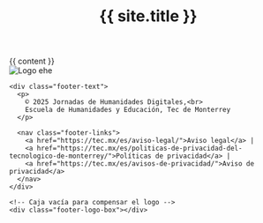 <!DOCTYPE html>
<html lang="es">
<head>
  <meta charset="UTF-8" />
  <meta name="viewport" content="width=device-width, initial-scale=1.0" />
  <title>{{ page.title }}</title>

  <!-- CSS principal del sitio -->
  <link rel="stylesheet" href="{{ '/assets/css/post.css' | relative_url }}">

  <!-- Fuentes y librerías de íconos -->
  <link href="https://fonts.googleapis.com/css2?family=Ubuntu:wght@400;700&family=Ubuntu+Condensed&display=swap" rel="stylesheet">
  <link rel="stylesheet" href="https://cdnjs.cloudflare.com/ajax/libs/font-awesome/6.5.0/css/all.min.css">
  <link href="https://cdn.jsdelivr.net/npm/bootstrap-icons@1.11.1/font/bootstrap-icons.css" rel="stylesheet">

</head>

<body class="post-page">

  <!-- Encabezado con ícono animado -->
  <header class="post-header">
    <h1 class="home-title">
      <i class="fas fa-code" title="Humanidades digitales y tecnología"></i> {{ site.title }}
    </h1>
   <nav class="home-nav">
  <a href="{{ '/home/' | relative_url }}" title="Inicio">
    <i class="fas fa-house"></i>
  </a>
</nav>
  </header>

  <!-- Contenido principal -->
  <main class="post-content">
    {{ content }}
  </main>

  <!-- Pie de página -->
 <footer class="home-footer">
  <footer class="home-footer">
  <div class="footer-content">
    <div class="footer-logo-box">
      <img class="footer-logo"
           src="{{ '/assets/img/logoehe.png' | relative_url }}"
           alt="Logo ehe">
    </div>

    <div class="footer-text">
      <p>
        © 2025 Jornadas de Humanidades Digitales,<br>
        Escuela de Humanidades y Educación, Tec de Monterrey
      </p>

      <nav class="footer-links">
        <a href="https://tec.mx/es/aviso-legal/">Aviso legal</a> |
        <a href="https://tec.mx/es/politicas-de-privacidad-del-tecnologico-de-monterrey/">Políticas de privacidad</a> |
        <a href="https://tec.mx/es/avisos-de-privacidad/">Aviso de privacidad</a>
      </nav>
    </div>

    <!-- Caja vacía para compensar el logo -->
    <div class="footer-logo-box"></div>
  </div>
</footer>